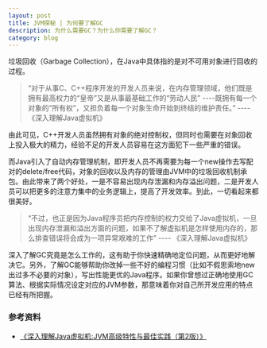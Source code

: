 ```yaml
---
layout: post
title: JVM探秘 | 为何要了解GC
description: 为什么需要GC？为什么你需要了解GC？
category: blog
---
```


垃圾回收（Garbage Collection），在Java中具体指的是对不可用对象进行回收的过程。

> “对于从事C、C++程序开发的开发人员来说，在内存管理领域，他们既是拥有最高权力的“皇帝”又是从事最基础工作的“劳动人民” ----既拥有每一个对象的“所有权”，又担负着每一个对象生命开始到终结的维护责任。”    ---- 《深入理解Java虚拟机》   

由此可见，C++开发人员虽然拥有对象的绝对控制权，但同时也需要在对象回收上投入极大的精力，经验不足的开发人员容易在这方面犯下一些严重的错误。

而Java引入了自动内存管理机制，即开发人员不再需要为每一个new操作去写配对的delete/free代码，对象的回收以及内存的管理由JVM中的垃圾回收机制承包。由此带来了两个好处，一是不容易出现内存泄漏和内存溢出问题，二是开发人员可以把更多的注意力集中的业务逻辑上，提高了开发效率。到此，一切看起来都很美好。

> “不过，也正是因为Java程序员把内存控制的权力交给了Java虚拟机，一旦出现内存泄漏和溢出方面的问题，如果不了解虚拟机是怎样使用内存的，那么排查错误将会成为一项异常艰难的工作”    ---- 《深入理解Java虚拟机》

深入了解GC究竟是怎么工作的，这有助于你快速精确地定位问题，从而更好地解决它。另外，了解GC能够帮助你改掉一些不好的编程习惯（比如不假思索地new出过多不必要的对象），写出性能更优的Java程序。如果你曾想过正确地使用GC算法、根据实际情况设定对应的JVM参数，那意味着你对自己所开发应用的特点已经有所把握。



### 参考资料

* [《深入理解Java虚拟机:JVM高级特性与最佳实践（第2版）》][1]

[1]: https://www.amazon.cn/%E5%9B%BE%E4%B9%A6/dp/B00D2ID4PK/ref=sr_1_1?ie=UTF8&qid=1490516490&sr=8-1&keywords=%E6%B7%B1%E5%85%A5%E7%90%86%E8%A7%A3java%E8%99%9A%E6%8B%9F%E6%9C%BA